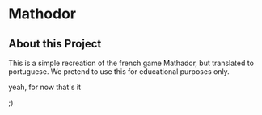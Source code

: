 # Mathodor
## About this Project
This is a simple recreation of the french game Mathador, but translated to portuguese. We pretend to use this for educational purposes only.

yeah, for now that's it

;)
